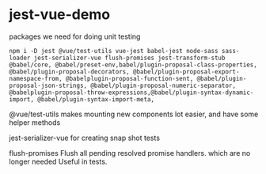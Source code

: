 # jest-vue-demo

packages we need for doing unit testing

```
npm i -D jest @vue/test-utils vue-jest babel-jest node-sass sass-loader jest-serializer-vue flush-promises jest-transform-stub @babel/core, @babel/preset-env,babel/plugin-proposal-class-properties, @babel/plugin-proposal-decorators, @babel/plugin-proposal-export-namespace-from, @babelplugin-proposal-function-sent, @babel/plugin-proposal-json-strings, @babel/plugin-proposal-numeric-separator, @babelplugin-proposal-throw-expressions,@babel/plugin-syntax-dynamic-import, @babel/plugin-syntax-import-meta, 
```

@vue/test-utils makes mounting new components lot easier, and have some helper methods

jest-serializer-vue for creating snap shot tests

flush-promises Flush all pending resolved promise handlers. which are no longer needed Useful in tests. 

